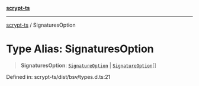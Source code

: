 [**scrypt-ts**](../README.md)

***

[scrypt-ts](../globals.md) / SignaturesOption

# Type Alias: SignaturesOption

> **SignaturesOption**: [`SignatureOption`](SignatureOption.md) \| [`SignatureOption`](SignatureOption.md)[]

Defined in: scrypt-ts/dist/bsv/types.d.ts:21
